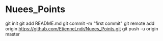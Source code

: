 # Nuees_Points

git init
git add README.md
git commit -m "first commit"
git remote add origin https://github.com/EtienneLndr/Nuees_Points.git
git push -u origin master

